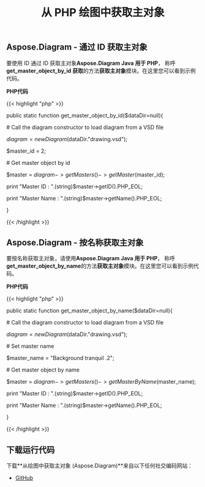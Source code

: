 ﻿---
title: 从 PHP 绘图中获取主对象
type: docs
weight: 20
url: /zh/java/get-master-object-from-drawing-in-php/
---
## **Aspose.Diagram - 通过 ID 获取主对象**
要使用 ID 通过 ID 获取主对象**Aspose.Diagram Java 用于 PHP**， 称呼**get_master_object_by_id 获取**的方法**获取主对象**模块。在这里您可以看到示例代码。

**PHP代码**

{{< highlight "php" >}}

 public static function get_master_object_by_id($dataDir=null){

\# Call the diagram constructor to load diagram from a VSD file

$diagram = new Diagram($dataDir."drawing.vsd");

$master_id = 2;

\# Get master object by id

$master = $diagram->getMasters()->getMaster($master_id);

print "Master ID : ".(string)$master->getID().PHP_EOL;

print "Master Name : ".(string)$master->getName().PHP_EOL;

}

{{< /highlight >}}
## **Aspose.Diagram - 按名称获取主对象**
要按名称获取主对象，请使用**Aspose.Diagram Java 用于 PHP**， 称呼**get_master_object_by_name**的方法**获取主对象**模块。在这里您可以看到示例代码。

**PHP代码**

{{< highlight "php" >}}

 public static function get_master_object_by_name($dataDir=null){

\# Call the diagram constructor to load diagram from a VSD file

$diagram = new Diagram($dataDir."drawing.vsd");

\# Set master name

$master_name = "Background tranquil .2";

\# Get master object by name

$master = $diagram->getMasters()->getMasterByName($master_name);

print "Master ID : ".(string)$master->getID().PHP_EOL;

print "Master Name : ".(string)$master->getName().PHP_EOL;

}

{{< /highlight >}}
## **下载运行代码**
下载**从绘图中获取主对象 (Aspose.Diagram)**来自以下任何社交编码网站：

- [GitHub](https://github.com/asposediagram/Aspose.Diagram-for-Java/blob/master/Plugins/Aspose_Diagram_Java_for_PHP/src/aspose/diagram/WorkingwithMasters/GetMasterObject.php)
